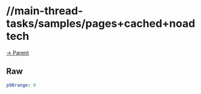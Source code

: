 
# //main-thread-tasks/samples/pages+cached+noadtech

[→ Parent](../..)


## Raw


```yaml
p90range: 0

```

